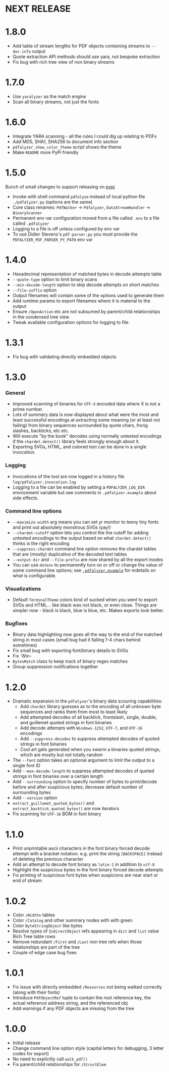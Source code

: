 # NEXT RELEASE


# 1.8.0
* Add table of stream lengths for PDF objects containing streams to `--doc-info` output
* Quote extraction API methods should use yara, not bespoke extraction
* Fix bug with rich tree view of non binary streams

# 1.7.0
* Use `yaralyzer` as the match engine
* Scan all binary streams, not just the fonts

# 1.6.0
* Integrate YARA scanning - all the rules I could dig up relating to PDFs
* Add MD5, SHA1, SHA256 to document info section
* `pdfalyzer_show_color_theme` script shows the theme
* Make `README` more PyPi friendly

# 1.5.0
Bunch of small changes to support releasing on [pypi](https://pypi.org/project/pdfalyzer/)
* Invoke with shell command `pdfalyze` instead of local python file `./pdfalyzer.py` (options are the same)
* Core class renames: `PdfWalker` -> `Pdfalyzer`, `DataStreamHandler` -> `BinaryScanner`
* Permanent env var configuration moved from a file called `.env` to a file called `.pdfalyzer`
* Logging to a file is off unless configured by env var
* To use Didier Stevens's `pdf-parser.py` you must provide the `PDFALYZER_PDF_PARSER_PY_PATH` env var

# 1.4.0
* Hexadecimal representation of matched bytes in decode attempts table
* `--quote-type` option to limit binary scans
* `--min-decode-length` option to skip decode attempts on short matches
* `--file-suffix` option
* Output filenames will contain some of the options used to generate them
* Add runtime params to export filenames where it is material to the output
* Ensure `/OpenAction` etc are not subsumed by parent/child relationships in the condensed tree view
* Tweak available configuration options for logging to file.

# 1.3.1
* Fix bug with validating directly embedded objects

# 1.3.0
### General
* Improved scanning of binaries for `UTF-X` encoded data where X is not a prime number.
* Lots of summary data is now displayed about what were the most and least successful encodings at extracting some meaning (or at least not failing) from binary sequences surrounded by quote chars, frong slashes, backticks, etc etc.
* Will execute "by the book" decodes using normally untested encodings if the `chardet.detect()` library feels strongly enough about it.
* Exporting SVGs, HTML, and colored text can be done in a single invocation.

### Logging
* Invocations of the tool are now logged in a history file `log/pdfalyzer.invocation.log`
* Logging to a file can be enabled by setting a `PDFALYZER_LOG_DIR` environment variable but see comments in `.pdfalyzer.example` about side effects.

### Command line options
* `--maximize-width` arg means you can set yr monitor to teeny tiny fonts and print out absolutely monstrous SVGs (yay!)
* `--chardet-cutoff` option lets you control the the cutoff for adding untested encodings to the output based on what `chardet.detect()` thinks is the right encoding
* `--suppress-chardet` command line option removes the chardet tables that are (mostly) duplicative of the decoded text tables
* `--output-dir` and `--file-prefix` are now shared by all the export modes
* You can use `dotenv` to permanently turn on or off or change the value of some command line options; see  [`.pdfalyzer.example`](.pdfalyzer.example) for mdetails on what is configurable.

### Visualizations
* Default `TerminalTheme` colors kind of sucked when you went to export SVGs and HTML... like black was not black, or even close. Things are simpler now - black is black, blue is blue, etc. Makes exports look better.

### Bugfixes
* Binary data highlighting now goes all the way to the end of the matched string in most cases (small bug had it falling 1-4 chars behind sometimes)
* Fix small bug with exporting font/binary details to SVGs
* Fix `Win-
* `BytesMatch` class to keep track of binary regex matches
* Group suppression notifications together



# 1.2.0
* Dramatic expansion in the `pdfalyzer`'s binary data scouring capabilities:
   * Add `chardet` library guesses as to the encoding of all unknown byte sequences and ranks them from most to least likely
   * Add attempted decodes of all backtick, frontslash, single, double, and guillemet quoted strings in font binaries
   * Add decode attempts with `Windows-1252`, `UTF-7`, and `UTF-16` encodings
   * Add `--suppress-decodes` to suppress attempted decodes of quoted strings in font binaries
   * Cool art gets generated when you swarm a binaries quoted strings, which are mostly but not totally random
* The `--font` option takes an optional argument to limit the output to a single font ID
* Add `--max-decode-length` to suppress attempted decodes of quoted strings in font binaries over a certain length
* Add `--surrounding` option to specify number of bytes to print/decode before and after suspicious bytes; decrease default number of surrounding bytes
* Add `--version` option
* `extract_guillemet_quoted_bytes()` and `extract_backtick_quoted_bytes()` are now iterators
* Fix scanning for `UTF-16` BOM in font binary

# 1.1.0
* Print unprintable ascii characters in the font binary forced decode attempt with a bracket notation. e.g. print the string `[BACKSPACE]` instead of deleting the previous character
* Add an attempt to decode font binary as `latin-1` in addition to `utf-8`
* Highlight the suspicious bytes in the font binary forced decode attempts
* Fix printing of suspicious font bytes when suspicions are near start or end of stream

# 1.0.2
* Color `/Widths` tables
* Color `/Catalog` and other summary nodes with with green
* Color `ByteStringObject` like bytes
* Resolve types of `IndirectObject` refs appearing in `dict` and `list` value Rich Tree table rows
* Remove redundant `/First` and `/Last` non tree refs when those relationships are part of the tree
* Couple of edge case bug fixes

# 1.0.1
* Fix issue with directly embedded `/Resources` not being walked correctly (along with their fonts)
* Introduce `PdfObjectRef` tuple to contain the root reference key, the actual reference address string, and the referenced obj
* Add warnings if any PDF objects are missing from the tree

# 1.0.0
* Initial release
* Change command line option style (capital letters for debugging, 3 letter codes for export)
* No need to explicitly call `walk_pdf()`
* Fix parent/child relationships for `/StructElem`
